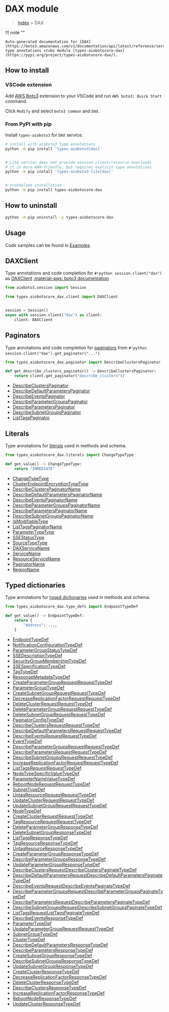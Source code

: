 # DAX module

> [Index](../README.md) > DAX


!!! note ""

    Auto-generated documentation for [DAX](https://boto3.amazonaws.com/v1/documentation/api/latest/reference/services/dax.html#DAX)
    type annotations stubs module [types-aiobotocore-dax](https://pypi.org/project/types-aiobotocore-dax/).

## How to install

### VSCode extension

Add [AWS Boto3](https://marketplace.visualstudio.com/items?itemName=Boto3typed.boto3-ide)
extension to your VSCode and run `AWS boto3: Quick Start` command.

Click `Modify` and select `boto3 common` and `DAX`.

### From PyPI with pip

Install `types-aioboto3` for `DAX` service.

```bash
# install with aioboto3 type annotations
python -m pip install 'types-aioboto3[dax]'


# Lite version does not provide session.client/resource overloads
# it is more RAM-friendly, but requires explicit type annotations
python -m pip install 'types-aioboto3-lite[dax]'


# standalone installation
python -m pip install types-aiobotocore-dax
```



## How to uninstall

```bash
python -m pip uninstall -y types-aiobotocore-dax
```

## Usage

Code samples can be found in [Examples](./usage.md).

## DAXClient

Type annotations and code completion for  `#!python session.client("dax")` as [DAXClient](./client.md)
[:material-aws: boto3 documentation](https://boto3.amazonaws.com/v1/documentation/api/latest/reference/services/dax.html#DAX.Client)

```python title="Usage example"
from aioboto3.session import Session

from types_aiobotocore_dax.client import DAXClient


session = Session()
async with session.client("dax") as client:
    client: DAXClient
```


## Paginators

Type annotations and code completion for
[paginators](./paginators.md)
from `#!python session.client("dax").get_paginator("...")`.

```python title="Usage example"
from types_aiobotocore_dax.paginator import DescribeClustersPaginator

def get_describe_clusters_paginator() -> DescribeClustersPaginator:
    return client.get_paginator("describe_clusters"))
```

- [DescribeClustersPaginator](./paginators.md#describeclusterspaginator)
- [DescribeDefaultParametersPaginator](./paginators.md#describedefaultparameterspaginator)
- [DescribeEventsPaginator](./paginators.md#describeeventspaginator)
- [DescribeParameterGroupsPaginator](./paginators.md#describeparametergroupspaginator)
- [DescribeParametersPaginator](./paginators.md#describeparameterspaginator)
- [DescribeSubnetGroupsPaginator](./paginators.md#describesubnetgroupspaginator)
- [ListTagsPaginator](./paginators.md#listtagspaginator)








## Literals

Type annotations for [literals](./literals.md) used in methods and schema.

```python title="Usage example"
from types_aiobotocore_dax.literals import ChangeTypeType

def get_value() -> ChangeTypeType:
    return "IMMEDIATE"
```

- [ChangeTypeType](./literals.md#changetypetype)
- [ClusterEndpointEncryptionTypeType](./literals.md#clusterendpointencryptiontypetype)
- [DescribeClustersPaginatorName](./literals.md#describeclusterspaginatorname)
- [DescribeDefaultParametersPaginatorName](./literals.md#describedefaultparameterspaginatorname)
- [DescribeEventsPaginatorName](./literals.md#describeeventspaginatorname)
- [DescribeParameterGroupsPaginatorName](./literals.md#describeparametergroupspaginatorname)
- [DescribeParametersPaginatorName](./literals.md#describeparameterspaginatorname)
- [DescribeSubnetGroupsPaginatorName](./literals.md#describesubnetgroupspaginatorname)
- [IsModifiableType](./literals.md#ismodifiabletype)
- [ListTagsPaginatorName](./literals.md#listtagspaginatorname)
- [ParameterTypeType](./literals.md#parametertypetype)
- [SSEStatusType](./literals.md#ssestatustype)
- [SourceTypeType](./literals.md#sourcetypetype)
- [DAXServiceName](./literals.md#daxservicename)
- [ServiceName](./literals.md#servicename)
- [ResourceServiceName](./literals.md#resourceservicename)
- [PaginatorName](./literals.md#paginatorname)
- [RegionName](./literals.md#regionname)




## Typed dictionaries

Type annotations for [typed dictionaries](./type_defs.md) used in methods and schema.

```python title="Usage example"
from types_aiobotocore_dax.type_defs import EndpointTypeDef

def get_value() -> EndpointTypeDef:
    return {
        "Address": ...,
    }
```

- [EndpointTypeDef](./type_defs.md#endpointtypedef)
- [NotificationConfigurationTypeDef](./type_defs.md#notificationconfigurationtypedef)
- [ParameterGroupStatusTypeDef](./type_defs.md#parametergroupstatustypedef)
- [SSEDescriptionTypeDef](./type_defs.md#ssedescriptiontypedef)
- [SecurityGroupMembershipTypeDef](./type_defs.md#securitygroupmembershiptypedef)
- [SSESpecificationTypeDef](./type_defs.md#ssespecificationtypedef)
- [TagTypeDef](./type_defs.md#tagtypedef)
- [ResponseMetadataTypeDef](./type_defs.md#responsemetadatatypedef)
- [CreateParameterGroupRequestRequestTypeDef](./type_defs.md#createparametergrouprequestrequesttypedef)
- [ParameterGroupTypeDef](./type_defs.md#parametergrouptypedef)
- [CreateSubnetGroupRequestRequestTypeDef](./type_defs.md#createsubnetgrouprequestrequesttypedef)
- [DecreaseReplicationFactorRequestRequestTypeDef](./type_defs.md#decreasereplicationfactorrequestrequesttypedef)
- [DeleteClusterRequestRequestTypeDef](./type_defs.md#deleteclusterrequestrequesttypedef)
- [DeleteParameterGroupRequestRequestTypeDef](./type_defs.md#deleteparametergrouprequestrequesttypedef)
- [DeleteSubnetGroupRequestRequestTypeDef](./type_defs.md#deletesubnetgrouprequestrequesttypedef)
- [PaginatorConfigTypeDef](./type_defs.md#paginatorconfigtypedef)
- [DescribeClustersRequestRequestTypeDef](./type_defs.md#describeclustersrequestrequesttypedef)
- [DescribeDefaultParametersRequestRequestTypeDef](./type_defs.md#describedefaultparametersrequestrequesttypedef)
- [DescribeEventsRequestRequestTypeDef](./type_defs.md#describeeventsrequestrequesttypedef)
- [EventTypeDef](./type_defs.md#eventtypedef)
- [DescribeParameterGroupsRequestRequestTypeDef](./type_defs.md#describeparametergroupsrequestrequesttypedef)
- [DescribeParametersRequestRequestTypeDef](./type_defs.md#describeparametersrequestrequesttypedef)
- [DescribeSubnetGroupsRequestRequestTypeDef](./type_defs.md#describesubnetgroupsrequestrequesttypedef)
- [IncreaseReplicationFactorRequestRequestTypeDef](./type_defs.md#increasereplicationfactorrequestrequesttypedef)
- [ListTagsRequestRequestTypeDef](./type_defs.md#listtagsrequestrequesttypedef)
- [NodeTypeSpecificValueTypeDef](./type_defs.md#nodetypespecificvaluetypedef)
- [ParameterNameValueTypeDef](./type_defs.md#parameternamevaluetypedef)
- [RebootNodeRequestRequestTypeDef](./type_defs.md#rebootnoderequestrequesttypedef)
- [SubnetTypeDef](./type_defs.md#subnettypedef)
- [UntagResourceRequestRequestTypeDef](./type_defs.md#untagresourcerequestrequesttypedef)
- [UpdateClusterRequestRequestTypeDef](./type_defs.md#updateclusterrequestrequesttypedef)
- [UpdateSubnetGroupRequestRequestTypeDef](./type_defs.md#updatesubnetgrouprequestrequesttypedef)
- [NodeTypeDef](./type_defs.md#nodetypedef)
- [CreateClusterRequestRequestTypeDef](./type_defs.md#createclusterrequestrequesttypedef)
- [TagResourceRequestRequestTypeDef](./type_defs.md#tagresourcerequestrequesttypedef)
- [DeleteParameterGroupResponseTypeDef](./type_defs.md#deleteparametergroupresponsetypedef)
- [DeleteSubnetGroupResponseTypeDef](./type_defs.md#deletesubnetgroupresponsetypedef)
- [ListTagsResponseTypeDef](./type_defs.md#listtagsresponsetypedef)
- [TagResourceResponseTypeDef](./type_defs.md#tagresourceresponsetypedef)
- [UntagResourceResponseTypeDef](./type_defs.md#untagresourceresponsetypedef)
- [CreateParameterGroupResponseTypeDef](./type_defs.md#createparametergroupresponsetypedef)
- [DescribeParameterGroupsResponseTypeDef](./type_defs.md#describeparametergroupsresponsetypedef)
- [UpdateParameterGroupResponseTypeDef](./type_defs.md#updateparametergroupresponsetypedef)
- [DescribeClustersRequestDescribeClustersPaginateTypeDef](./type_defs.md#describeclustersrequestdescribeclusterspaginatetypedef)
- [DescribeDefaultParametersRequestDescribeDefaultParametersPaginateTypeDef](./type_defs.md#describedefaultparametersrequestdescribedefaultparameterspaginatetypedef)
- [DescribeEventsRequestDescribeEventsPaginateTypeDef](./type_defs.md#describeeventsrequestdescribeeventspaginatetypedef)
- [DescribeParameterGroupsRequestDescribeParameterGroupsPaginateTypeDef](./type_defs.md#describeparametergroupsrequestdescribeparametergroupspaginatetypedef)
- [DescribeParametersRequestDescribeParametersPaginateTypeDef](./type_defs.md#describeparametersrequestdescribeparameterspaginatetypedef)
- [DescribeSubnetGroupsRequestDescribeSubnetGroupsPaginateTypeDef](./type_defs.md#describesubnetgroupsrequestdescribesubnetgroupspaginatetypedef)
- [ListTagsRequestListTagsPaginateTypeDef](./type_defs.md#listtagsrequestlisttagspaginatetypedef)
- [DescribeEventsResponseTypeDef](./type_defs.md#describeeventsresponsetypedef)
- [ParameterTypeDef](./type_defs.md#parametertypedef)
- [UpdateParameterGroupRequestRequestTypeDef](./type_defs.md#updateparametergrouprequestrequesttypedef)
- [SubnetGroupTypeDef](./type_defs.md#subnetgrouptypedef)
- [ClusterTypeDef](./type_defs.md#clustertypedef)
- [DescribeDefaultParametersResponseTypeDef](./type_defs.md#describedefaultparametersresponsetypedef)
- [DescribeParametersResponseTypeDef](./type_defs.md#describeparametersresponsetypedef)
- [CreateSubnetGroupResponseTypeDef](./type_defs.md#createsubnetgroupresponsetypedef)
- [DescribeSubnetGroupsResponseTypeDef](./type_defs.md#describesubnetgroupsresponsetypedef)
- [UpdateSubnetGroupResponseTypeDef](./type_defs.md#updatesubnetgroupresponsetypedef)
- [CreateClusterResponseTypeDef](./type_defs.md#createclusterresponsetypedef)
- [DecreaseReplicationFactorResponseTypeDef](./type_defs.md#decreasereplicationfactorresponsetypedef)
- [DeleteClusterResponseTypeDef](./type_defs.md#deleteclusterresponsetypedef)
- [DescribeClustersResponseTypeDef](./type_defs.md#describeclustersresponsetypedef)
- [IncreaseReplicationFactorResponseTypeDef](./type_defs.md#increasereplicationfactorresponsetypedef)
- [RebootNodeResponseTypeDef](./type_defs.md#rebootnoderesponsetypedef)
- [UpdateClusterResponseTypeDef](./type_defs.md#updateclusterresponsetypedef)

